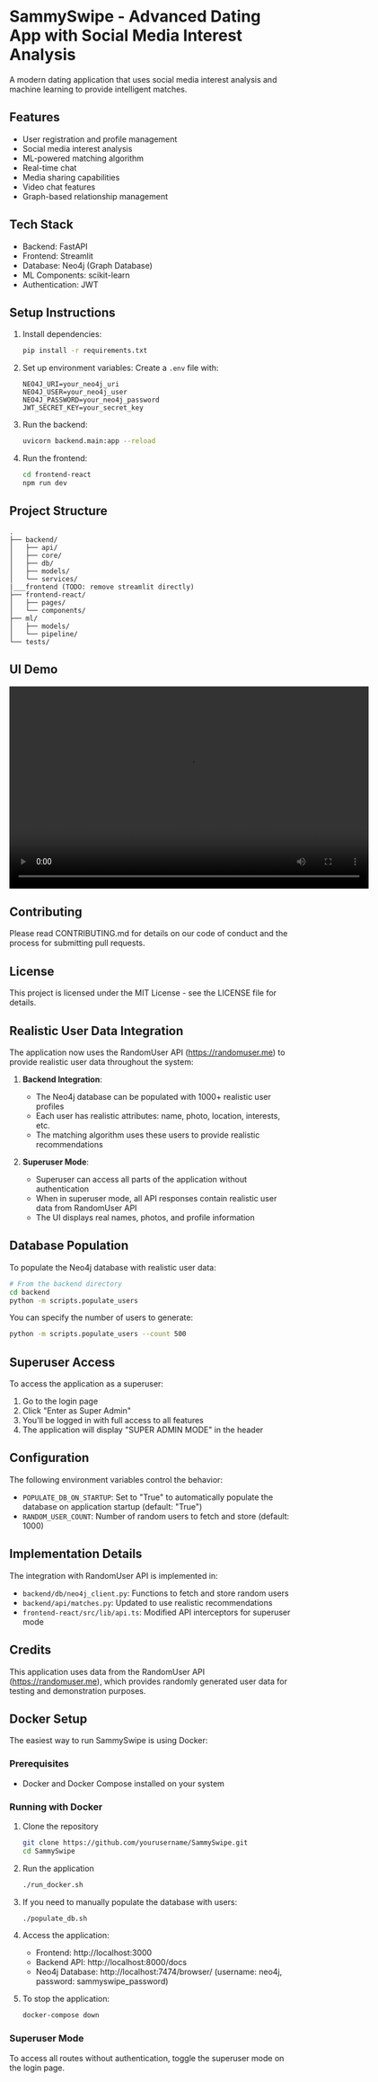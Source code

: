 # SammySwipe - Advanced Dating App with Social Media Interest Analysis

A modern dating application that uses social media interest analysis and machine learning to provide intelligent matches.

## Features

- User registration and profile management
- Social media interest analysis
- ML-powered matching algorithm
- Real-time chat
- Media sharing capabilities
- Video chat features
- Graph-based relationship management

## Tech Stack

- Backend: FastAPI
- Frontend: Streamlit
- Database: Neo4j (Graph Database)
- ML Components: scikit-learn
- Authentication: JWT

## Setup Instructions

1. Install dependencies:
   ```bash
   pip install -r requirements.txt
   ```

2. Set up environment variables:
   Create a `.env` file with:
   ```
   NEO4J_URI=your_neo4j_uri
   NEO4J_USER=your_neo4j_user
   NEO4J_PASSWORD=your_neo4j_password
   JWT_SECRET_KEY=your_secret_key
   ```

3. Run the backend:
   ```bash
   uvicorn backend.main:app --reload
   ```

4. Run the frontend:
   ```bash
   cd frontend-react
   npm run dev
   ```

## Project Structure

```
.
├── backend/
│   ├── api/
│   ├── core/
│   ├── db/
│   ├── models/
│   └── services/
|___frontend (TODO: remove streamlit directly)
├── frontend-react/
│   ├── pages/
│   └── components/
├── ml/
│   ├── models/
│   └── pipeline/
└── tests/
```

## UI Demo

<!-- [video ](/SammySwipe.mp4) -->

<video width="640" height="360" controls>
  <source src="/SammySwipe.mp4" type="video/mp4">
  Your browser does not support the video tag.
</video>

## Contributing

Please read CONTRIBUTING.md for details on our code of conduct and the process for submitting pull requests.

## License

This project is licensed under the MIT License - see the LICENSE file for details.

## Realistic User Data Integration

The application now uses the RandomUser API (https://randomuser.me) to provide realistic user data throughout the system:

1. **Backend Integration**:
   - The Neo4j database can be populated with 1000+ realistic user profiles
   - Each user has realistic attributes: name, photo, location, interests, etc.
   - The matching algorithm uses these users to provide realistic recommendations

2. **Superuser Mode**:
   - Superuser can access all parts of the application without authentication
   - When in superuser mode, all API responses contain realistic user data from RandomUser API
   - The UI displays real names, photos, and profile information

## Database Population

To populate the Neo4j database with realistic user data:

```bash
# From the backend directory
cd backend
python -m scripts.populate_users
```

You can specify the number of users to generate:

```bash
python -m scripts.populate_users --count 500
```

## Superuser Access

To access the application as a superuser:

1. Go to the login page
2. Click "Enter as Super Admin"
3. You'll be logged in with full access to all features
4. The application will display "SUPER ADMIN MODE" in the header

## Configuration

The following environment variables control the behavior:

- `POPULATE_DB_ON_STARTUP`: Set to "True" to automatically populate the database on application startup (default: "True")
- `RANDOM_USER_COUNT`: Number of random users to fetch and store (default: 1000)

## Implementation Details

The integration with RandomUser API is implemented in:

- `backend/db/neo4j_client.py`: Functions to fetch and store random users
- `backend/api/matches.py`: Updated to use realistic recommendations
- `frontend-react/src/lib/api.ts`: Modified API interceptors for superuser mode

## Credits

This application uses data from the RandomUser API (https://randomuser.me), which provides randomly generated user data for testing and demonstration purposes.

## Docker Setup

The easiest way to run SammySwipe is using Docker:

### Prerequisites

- Docker and Docker Compose installed on your system

### Running with Docker

1. Clone the repository
   ```bash
   git clone https://github.com/yourusername/SammySwipe.git
   cd SammySwipe
   ```

2. Run the application
   ```bash
   ./run_docker.sh
   ```

3. If you need to manually populate the database with users:
   ```bash
   ./populate_db.sh
   ```

4. Access the application:
   - Frontend: http://localhost:3000
   - Backend API: http://localhost:8000/docs
   - Neo4j Database: http://localhost:7474/browser/ (username: neo4j, password: sammyswipe_password)

5. To stop the application:
   ```bash
   docker-compose down
   ```

### Superuser Mode

To access all routes without authentication, toggle the superuser mode on the login page. 
